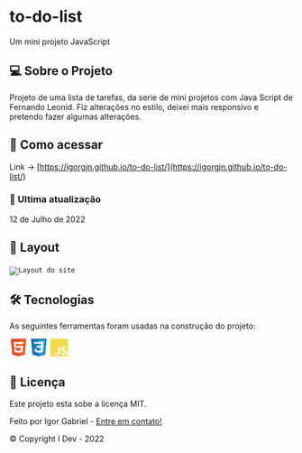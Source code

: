 # to-do-list
 Um mini projeto JavaScript

## 💻 Sobre o Projeto
Projeto de uma lista de tarefas, da serie de mini projetos com Java Script de 
Fernando Leonid.
Fiz alterações no estilo, deixei mais responsivo e pretendo fazer algumas alterações.

## 🔗 Como acessar
Link -> [https://igorgjn.github.io/to-do-list/](https://igorgjn.github.io/to-do-list/)

### 📅 Ultima atualização 
12 de Julho de 2022

## 🎨 Layout
<code><img height="50%" src="https://igorgjn.github.io/to-do-list/layout.png" alt="Layout do site"/></code>
<!--
## 🆕 Novidades
Layout responsivo para mobile. 
Organização dos arquivos. -->

<!-- ### Proximas atualizações 


## 🔢 Versões

-->
## 🛠 Tecnologias

As seguintes ferramentas foram usadas na construção do projeto:

<code><img height="32" src="https://raw.githubusercontent.com/devicons/devicon/master/icons/html5/html5-original.svg" alt="HTML5"/></code>
<code><img height="32" src="https://raw.githubusercontent.com/devicons/devicon/master/icons/css3/css3-original.svg" alt="CSS"/></code>
<code><img height="32" src="https://raw.githubusercontent.com/devicons/devicon/master/icons/javascript/javascript-plain.svg" alt="JS"/></code>

## 📝 Licença

Este projeto esta sobe a licença MIT.

Feito por Igor Gabriel - [Entre em contato!](https://www.linkedin.com/in/IgorGJN/)

&copy; Copyright I Dev - 2022